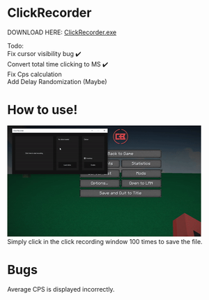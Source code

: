 # ClickRecorder
DOWNLOAD HERE: [ClickRecorder.exe](ClickRecorder.exe) <br>

Todo:<br>
Fix cursor visibility bug ✔️<br>
Convert total time clicking to MS ✔️<br>
Fix Cps calculation<br>
Add Delay Randomization (Maybe)<br>

# How to use!
![](ezgif-5-8dba2f0897.gif)<br>
Simply click in the click recording window 100 times to save the file.<br>

# Bugs
Average CPS is displayed incorrectly.

